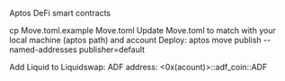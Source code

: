 Aptos DeFi smart contracts

cp Move.toml.example Move.toml
Update Move.toml to match with your local machine (aptos path) and account
Deploy: aptos move publish --named-addresses publisher=default

Add Liquid to Liquidswap:
ADF address: <0x(acount)>::adf_coin::ADF
